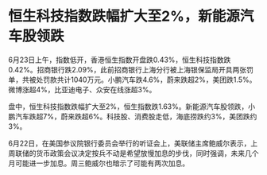 

# 恒生科技指数跌幅扩大至2%，新能源汽车股领跌

6月23日上午，指数低开，香港恒生指数开盘跌0.43%，恒生科技指数跌0.42%。招商银行跌2.09%，此前招商银行上海分行被上海银保监局开具两张罚单，共被处罚款共计1040万元。小鹏汽车跌4.6%，蔚来跌超2%，美团跌1.5%。微博涨超4%，比亚迪电子、众安在线涨超3%。

盘中，恒生科技指数跌幅扩大至2%，恒生指数跌1.63%。新能源汽车股领跌，小鹏汽车跌超7%，蔚来跌超6%。科技股、消费股走低，海底捞跌约3%，美团跌约3%。

6月22日，在美国参议院银行委员会举行的听证会上，美联储主席鲍威尔表示，上周联储的货币政策会议决定按兵不动是希望放慢加息的步伐，同时强调，未来几个月可能进一步加息。周三鲍威尔也暗示了可能有两次加息。


